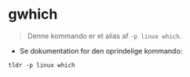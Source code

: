 # gwhich

> Denne kommando er et alias af `-p linux which`.

- Se dokumentation for den oprindelige kommando:

`tldr -p linux which`
